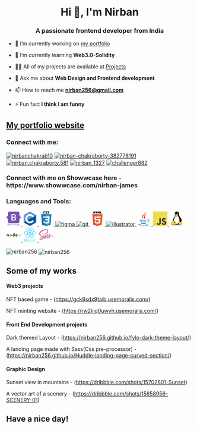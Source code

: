 <h1 align="center">Hi 👋, I'm Nirban</h1>
<h3 align="center">A passionate frontend developer from India</h3>

- 🔭 I’m currently working on [my portfolio](https://github.com/nirban256/personal_website)

- 🌱 I’m currently learning **Web3.0-Solidity**

- 👨‍💻 All of my projects are available at [Projects](https://nirban-chakraborty.netlify.app)

- 💬 Ask me about **Web Design and Frontend development**

- 📫 How to reach me **nirban256@gmail.com**

- ⚡ Fun fact **I think I am funny**

## [My portfolio website](https://nirban-chakraborty.netlify.app/)

<h3 align="left">Connect with me:</h3>
<p align="left">
<a href="https://twitter.com/nirbanchakrab10" target="blank"><img align="center" src="https://raw.githubusercontent.com/rahuldkjain/github-profile-readme-generator/master/src/images/icons/Social/twitter.svg" alt="nirbanchakrab10" height="30" width="40" /></a>
<a href="https://linkedin.com/in/nirban-chakraborty-382778191" target="blank"><img align="center" src="https://raw.githubusercontent.com/rahuldkjain/github-profile-readme-generator/master/src/images/icons/Social/linked-in-alt.svg" alt="nirban-chakraborty-382778191" height="30" width="40" /></a>
<a href="https://fb.com/nirban.chakraborty.581" target="blank"><img align="center" src="https://raw.githubusercontent.com/rahuldkjain/github-profile-readme-generator/master/src/images/icons/Social/facebook.svg" alt="nirban.chakraborty.581" height="30" width="40" /></a>
<a href="https://instagram.com/nirban_1327" target="blank"><img align="center" src="https://raw.githubusercontent.com/rahuldkjain/github-profile-readme-generator/master/src/images/icons/Social/instagram.svg" alt="nirban_1327" height="30" width="40" /></a>
<a href="https://www.leetcode.com/challenger882" target="blank"><img align="center" src="https://raw.githubusercontent.com/rahuldkjain/github-profile-readme-generator/master/src/images/icons/Social/leet-code.svg" alt="challenger882" height="30" width="40" /></a>
</p>

<h3 align="left">Connect with me on Showwcase here - https://www.showwcase.com/nirban-james

<h3 align="left">Languages and Tools:</h3>
<p align="left"> <a href="https://getbootstrap.com" target="_blank" rel="noreferrer"> <img src="https://raw.githubusercontent.com/devicons/devicon/master/icons/bootstrap/bootstrap-plain-wordmark.svg" alt="bootstrap" width="40" height="40"/> </a> <a href="https://www.cprogramming.com/" target="_blank" rel="noreferrer"> <img src="https://raw.githubusercontent.com/devicons/devicon/master/icons/c/c-original.svg" alt="c" width="40" height="40"/> </a> <a href="https://www.w3schools.com/css/" target="_blank" rel="noreferrer"> <img src="https://raw.githubusercontent.com/devicons/devicon/master/icons/css3/css3-original-wordmark.svg" alt="css3" width="40" height="40"/> </a> <a href="https://www.figma.com/" target="_blank" rel="noreferrer"> <img src="https://www.vectorlogo.zone/logos/figma/figma-icon.svg" alt="figma" width="40" height="40"/> </a> <a href="https://git-scm.com/" target="_blank" rel="noreferrer"> <img src="https://www.vectorlogo.zone/logos/git-scm/git-scm-icon.svg" alt="git" width="40" height="40"/> </a> <a href="https://www.w3.org/html/" target="_blank" rel="noreferrer"> <img src="https://raw.githubusercontent.com/devicons/devicon/master/icons/html5/html5-original-wordmark.svg" alt="html5" width="40" height="40"/> </a> <a href="https://www.adobe.com/in/products/illustrator.html" target="_blank" rel="noreferrer"> <img src="https://www.vectorlogo.zone/logos/adobe_illustrator/adobe_illustrator-icon.svg" alt="illustrator" width="40" height="40"/> </a> <a href="https://www.java.com" target="_blank" rel="noreferrer"> <img src="https://raw.githubusercontent.com/devicons/devicon/master/icons/java/java-original.svg" alt="java" width="40" height="40"/> </a> <a href="https://developer.mozilla.org/en-US/docs/Web/JavaScript" target="_blank" rel="noreferrer"> <img src="https://raw.githubusercontent.com/devicons/devicon/master/icons/javascript/javascript-original.svg" alt="javascript" width="40" height="40"/> </a> <a href="https://www.linux.org/" target="_blank" rel="noreferrer"> <img src="https://raw.githubusercontent.com/devicons/devicon/master/icons/linux/linux-original.svg" alt="linux" width="40" height="40"/> </a> <a href="https://nodejs.org" target="_blank" rel="noreferrer"> <img src="https://raw.githubusercontent.com/devicons/devicon/master/icons/nodejs/nodejs-original-wordmark.svg" alt="nodejs" width="40" height="40"/> </a> <a href="https://reactjs.org/" target="_blank" rel="noreferrer"> <img src="https://raw.githubusercontent.com/devicons/devicon/master/icons/react/react-original-wordmark.svg" alt="react" width="40" height="40"/> </a> <a href="https://sass-lang.com" target="_blank" rel="noreferrer"> <img src="https://raw.githubusercontent.com/devicons/devicon/master/icons/sass/sass-original.svg" alt="sass" width="40" height="40"/> </a> </p>

<p><img align="left" src="https://github-readme-stats.vercel.app/api/top-langs?username=nirban256&theme=github_dark&show_icons=true&locale=en&layout=compact" alt="nirban256" /></p>

<p>&nbsp;<img align="center" src="https://github-readme-stats.vercel.app/api?username=nirban256&theme=github_dark&show_icons=true&locale=en" alt="nirban256" /></p>


## Some of my works

#### Web3 projects

NFT based game - (https://gck8sdx9taib.usemoralis.com/)

NFT minting website - (https://rw2lijq0uwyh.usemoralis.com/)


#### Front End Development projects

Dark themed Layout - (https://nirban256.github.io/fylo-dark-theme-layout/)

A landing page made with Sass(Css pre-processor) - (https://nirban256.github.io/Huddle-landing-page-curved-section/)


#### Graphic Design

Sunset view in mountains - (https://dribbble.com/shots/15702801-Sunset)

A vector art of a scenery - (https://dribbble.com/shots/15658956-SCENERY-01)

## Have a nice day!
